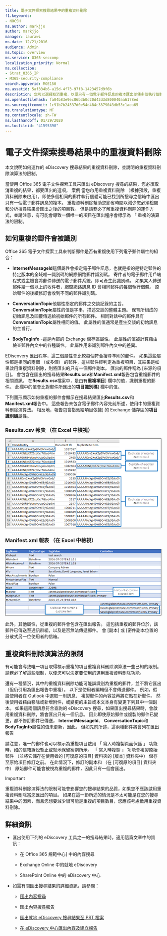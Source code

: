 ```yaml
---
title: 電子文件探索搜尋結果中的重複資料刪除
f1.keywords:
- NOCSH
ms.author: markjjo
author: markjjo
manager: laurawi
ms.date: 12/21/2016
audience: Admin
ms.topic: overview
ms.service: O365-seccomp
localization_priority: Normal
ms.collection:
- Strat_O365_IP
- M365-security-compliance
search.appverid: MOE150
ms.assetid: 5af334b6-a15d-4f73-97f8-1423457d9f6b
description: 您可以選擇取消重複，以便只有一個電子郵件訊息的複本匯出即使多個執行個體的相同的訊息可能會有不同的信箱中找到匯出 eDiscovery 搜尋結果。
ms.openlocfilehash: fa04b83e9ec06b3b0d20d42d3d800040aa6178ed
ms.sourcegitcommit: 1c91b7b24537d0e54d484c3379043db53c1aea65
ms.translationtype: MT
ms.contentlocale: zh-TW
ms.lasthandoff: 01/29/2020
ms.locfileid: "41595390"
---
```

# <a name="de-duplication-in-ediscovery-search-results"></a>電子文件探索搜尋結果中的重複資料刪除

本文說明如何運作的 eDiscovery 搜尋結果的重複資料刪除，並說明的重複資料刪除演算法的限制。
  
當使用 Office 365 電子文件探索工具來匯出 eDiscovery 搜尋的結果，您必須取消重複的結果，都要匯出的選項。 案例 當您啟用重複資料刪除 （根據預設，重複資料刪除未啟用），即使多個相同的郵件執行個體可能已找到所搜尋之信箱中匯出只有一個電子郵件訊息的複本。 重複資料刪除幫助您節省時間以減少您必須檢閱和分析搜尋結果會匯出之後的項目數。 但是請務必了解重複資料刪除的運作方式，並請注意，有可能會導致一個唯一的項目在匯出程序會標示為 「 重複的演算法的限制。
  
## <a name="how-duplicate-messages-are-identified"></a>如何重複的郵件會被識別

Office 365 電子文件探索工具來判斷郵件是否有重複使用下列電子郵件屬性的組合：
  
- **InternetMessageId**這個屬性會指定電子郵件訊息，也就是指的是特定郵件的特定版本的全域唯一識別碼的網際網路郵件識別碼。 寄件者的電子郵件用戶端程式或主機會將郵件傳送的電子郵件系統，即可產生此識別碼。 如果某人傳送郵件給一個以上的收件者，網際網路訊息 ID 會相同郵件的每個執行個體。 原始郵件的後續修訂會收到不同的郵件識別碼。 
    
- **ConversationTopic**他屬性指定的郵件之交談記錄的主旨。 **ConversationTopic**屬性的值是字串，描述交談的整體主題。 保育所組成的初始訊息及回覆傳送給初始郵件的所有郵件。 相同對話中的郵件具有**ConversationTopic**屬性相同的值。 此屬性的值通常是產生交談的初始訊息的主旨行。 
    
- **BodyTagInfo** -這是內部的 Exchange 儲存區屬性。 此屬性的值被計算藉由檢查郵件內文中的各種屬性。 此屬性用來識別郵件內文中的差異。 
    
EDiscovery 匯出程序，這三個屬性會比較每個符合搜尋準則的郵件。 如果這些屬性都是相同的兩個 （或多個） 的郵件，這些郵件經判定為重複項目，其結果是如果啟用重複資料刪除，則將匯出的只有一個郵件副本。 匯出的郵件稱為 [來源的項目]。 會包含在匯出的搜尋結果**Results.csv**和**Manifest.xml**報告包含重複郵件的相關資訊。 在**Results.csv**檔案中，是由有**重複項目**] 欄中的值，識別重複的郵件。 此欄中的值會比對郵件所匯出的**項目識別碼**] 欄中的值。 
  
下列圖形顯示如何重複的郵件會顯示在搜尋結果匯出**Results.csv**和**Manifest.xml**報告中。 這些報告未包含電子郵件內容先前所述，使用中的重複資料刪除演算法。 相反地，報告包含指派給項目依據] 的 Exchange 儲存區的**項目識別碼**屬性。 
  
 ### <a name="resultscsv-report-viewed-in-excel"></a>Results.csv 報表 （在 Excel 中檢視）
  
![檢視 Results.csv 報表中的重複項目的相關資訊](media/e3d64004-3b91-4cba-b6f3-934b46cbdcdb.png)
  
 ### <a name="manifestxml-report-viewed-in-excel"></a>Manifest.xml 報表 （在 Excel 中檢視）
  
![Manifest.xml 報告中檢視重複的項目相關資訊](media/69aa4786-9883-46ff-bcae-b35e0daf4a6d.png)
  
此外，其他屬性，從重複的郵件會包含在匯出報告。 這包括重複的郵件位於，該郵件已傳送至通訊群組，以及是否無法傳遞郵件。 會 [副本] 或 [密件副本位置的分散式另一位使用者的信箱。
  
## <a name="limitations-of-the-de-duplication-algorithm"></a>重複資料刪除演算法的限制

有可能會導致唯一項目取得標示重複的項目重複資料刪除演算法一些已知的限制。 請務必了解這些限制，以便您可以決定要使用的選用重複資料刪除功能。
  
還有一種情況，其中的重複資料刪除功能可能誤識別為重複的郵件，並不將它匯出 （但仍引用為匯出報告中重複）。 以下是使用者編輯但不會傳送郵件。 例如，假設使用者在 Outlook 中選取一則訊息、 複製郵件的內容並再將它貼在新郵件。 然後使用者藉由移除或新增附件，或變更的主旨或本文本身有變更下列其中一個副本。 如果這兩個訊息符合查詢的 eDiscovery 搜尋，如果匯出搜尋結果時，會啟用重複資料刪除，將會匯出只有一個訊息。 因此即使原始郵件或複製的郵件已變更，都不修訂郵件已傳送， **InternetMessageId**、 **ConversationTopic**和**BodyTagInfo**屬性的值未更新，因此。 但如先前所述，這兩種郵件將會列在匯出報告 
  
請注意，唯一的郵件也可以標示為重複項目啟用 「 寫入時複製頁面保護 」 功能時，如的信箱訴訟暫止或就地保留案例所示。 「 寫入時複製 」 功能會複製原始郵件 （並將它儲存在使用者的 [可復原的項目] 資料夾的 [版本] 資料夾中） 儲存至原始項目修訂之前。 在此情況下，修訂的副本和 （在 [可復原的項目] 資料夾中） 原始郵件可能會被視為重複的郵件，因此只有一個會匯出。
  
> [!IMPORTANT]
> 重複資料刪除演算法的限制可能會影響您的搜尋結果的品質，如果您不應該啟用重複資料刪除當您匯出的項目。 如果在這一節所述的情況是不太可能是在您的搜尋結果中的因素，而且您想要減少很可能是重複的項目數目，您應該考慮啟用重複資料刪除。 
  
## <a name="more-information"></a>詳細資訊

- 匯出使用下列的 eDiscovery 工具之一的搜尋結果時，適用這篇文章中的資訊：
    
  - 在 Office 365 規範中心] 中的內容搜尋
    
  - Exchange Online 中的就地 eDiscovery
    
  - SharePoint Online 中的 eDiscovery 中心
    
- 如需有關匯出搜尋結果的詳細資訊，請參閱：
    
  - [匯出內容搜尋](export-search-results.md)
    
  - [匯出內容搜尋報告](export-a-content-search-report.md)
    
  - [匯出就地 eDiscovery 搜尋結果至 PST 檔案](https://go.microsoft.com/fwlink/p/?linkid=832671)
    
  - [在 eDiscovery 中心匯出內容及建立報告](https://support.office.com/article/7b2ea190-5f9b-4876-86e5-4440354c381a)
